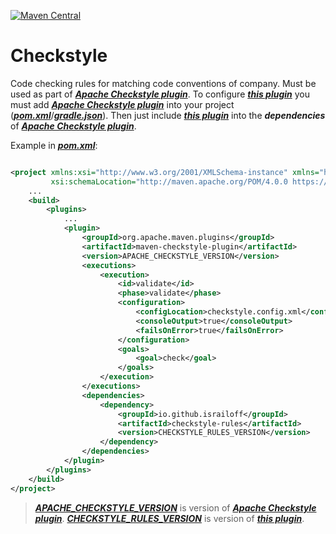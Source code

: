 [![Maven Central](https://maven-badges.herokuapp.com/maven-central/io.github.israiloff/checkstyle-rules/badge.svg)](https://maven-badges.herokuapp.com/maven-central/io.github.israiloff/checkstyle-rules)

# Checkstyle

Code checking rules for matching code conventions of company. Must be used as part of [***Apache Checkstyle plugin***](https://checkstyle.sourceforge.io/). 
To configure [***this plugin***](https://github.com/Israiloff/checkstyle) you must add 
[***Apache Checkstyle plugin***](https://checkstyle.sourceforge.io/) into your project 
([***pom.xml***](https://maven.apache.org/guides/introduction/introduction-to-the-pom.html)/[***gradle.json***](https://gradle.org/)).
Then just include [***this plugin***](https://github.com/Israiloff/checkstyle) into the 
***dependencies*** of [***Apache Checkstyle plugin***](https://checkstyle.sourceforge.io/).

Example in [***pom.xml***](https://maven.apache.org/guides/introduction/introduction-to-the-pom.html):

```xml

<project xmlns:xsi="http://www.w3.org/2001/XMLSchema-instance" xmlns="http://maven.apache.org/POM/4.0.0"
         xsi:schemaLocation="http://maven.apache.org/POM/4.0.0 https://maven.apache.org/xsd/maven-4.0.0.xsd">
    ...
    <build>
        <plugins>
            ...
            <plugin>
                <groupId>org.apache.maven.plugins</groupId>
                <artifactId>maven-checkstyle-plugin</artifactId>
                <version>APACHE_CHECKSTYLE_VERSION</version>
                <executions>
                    <execution>
                        <id>validate</id>
                        <phase>validate</phase>
                        <configuration>
                            <configLocation>checkstyle.config.xml</configLocation>
                            <consoleOutput>true</consoleOutput>
                            <failsOnError>true</failsOnError>
                        </configuration>
                        <goals>
                            <goal>check</goal>
                        </goals>
                    </execution>
                </executions>
                <dependencies>
                    <dependency>
                        <groupId>io.github.israiloff</groupId>
                        <artifactId>checkstyle-rules</artifactId>
                        <version>CHECKSTYLE_RULES_VERSION</version>
                    </dependency>
                </dependencies>
            </plugin>
        </plugins>
    </build>
</project>
```

> [***APACHE_CHECKSTYLE_VERSION***](https://mvnrepository.com/artifact/org.apache.maven.plugins/maven-checkstyle-plugin) is version of [***Apache Checkstyle plugin***](https://checkstyle.sourceforge.io/). 
> [***CHECKSTYLE_RULES_VERSION***](https://github.com/Israiloff/checkstyle) is version of [***this plugin***](https://github.com/Israiloff/checkstyle).
